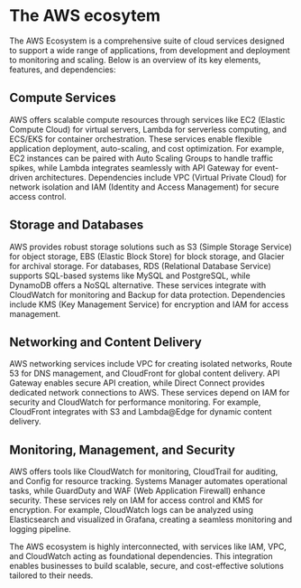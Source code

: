 # The AWS ecosytem

The AWS Ecosystem is a comprehensive suite of cloud services designed to support a wide range of applications, from development and deployment to monitoring and scaling. Below is an overview of its key elements, features, and dependencies:

## Compute Services
AWS offers scalable compute resources through services like EC2 (Elastic Compute Cloud) for virtual servers, Lambda for serverless computing, and ECS/EKS for container orchestration. These services enable flexible application deployment, auto-scaling, and cost optimization. For example, EC2 instances can be paired with Auto Scaling Groups to handle traffic spikes, while Lambda integrates seamlessly with API Gateway for event-driven architectures. Dependencies include VPC (Virtual Private Cloud) for network isolation and IAM (Identity and Access Management) for secure access control.
 
##  Storage and Databases  
AWS provides robust storage solutions such as S3 (Simple Storage Service) for object storage, EBS (Elastic Block Store) for block storage, and Glacier for archival storage. For databases, RDS (Relational Database Service) supports SQL-based systems like MySQL and PostgreSQL, while DynamoDB offers a NoSQL alternative. These services integrate with CloudWatch for monitoring and Backup for data protection. Dependencies include KMS (Key Management Service) for encryption and IAM for access management.

##  Networking and Content Delivery
AWS networking services include VPC for creating isolated networks, Route 53 for DNS management, and CloudFront for global content delivery. API Gateway enables secure API creation, while Direct Connect provides dedicated network connections to AWS. These services depend on IAM for security and CloudWatch for performance monitoring. For example, CloudFront integrates with S3 and Lambda@Edge for dynamic content delivery.

## Monitoring, Management, and Security
AWS offers tools like CloudWatch for monitoring, CloudTrail for auditing, and Config for resource tracking. Systems Manager automates operational tasks, while GuardDuty and WAF (Web Application Firewall) enhance security. These services rely on IAM for access control and KMS for encryption. For example, CloudWatch logs can be analyzed using Elasticsearch and visualized in Grafana, creating a seamless monitoring and logging pipeline.

The AWS ecosystem is highly interconnected, with services like IAM, VPC, and CloudWatch acting as foundational dependencies. This integration enables businesses to build scalable, secure, and cost-effective solutions tailored to their needs.

